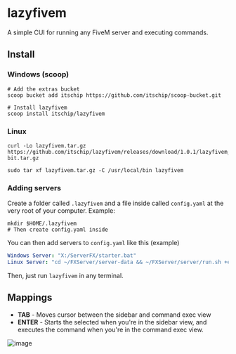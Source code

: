 # lazyfivem
A simple CUI for running any FiveM server and executing commands.

## Install

### Windows (scoop)
```
# Add the extras bucket
scoop bucket add itschip https://github.com/itschip/scoop-bucket.git

# Install lazyfivem
scoop install itschip/lazyfivem
```

### Linux
```
curl -Lo lazyfivem.tar.gz https://github.com/itschip/lazyfivem/releases/download/1.0.1/lazyfivem_1.0.1_Linux_32-bit.tar.gz
```
```
sudo tar xf lazyfivem.tar.gz -C /usr/local/bin lazyfivem
```

### Adding servers
Create a folder called `.lazyfivem` and a file inside called `config.yaml` at the very root of your computer.
Example:
```
mkdir $HOME/.lazyfivem
# Then create config.yaml inside
```

You can then add servers to `config.yaml` like this (example)
```yml
Windows Server: "X:/ServerFX/starter.bat"
Linux Server: "cd ~/FXServer/server-data && ~/FXServer/server/run.sh +exec server.cfg"
```

Then, just run `lazyfivem` in any terminal.


## Mappings
* **TAB** - Moves cursor between the sidebar and command exec view
* **ENTER** - Starts the selected when you're in the sidebar view, and executes the command when you're in the command exec view.

![image](https://user-images.githubusercontent.com/59088889/189553625-afa0926d-a16d-4be3-8023-fb20f4e8f95c.png)
